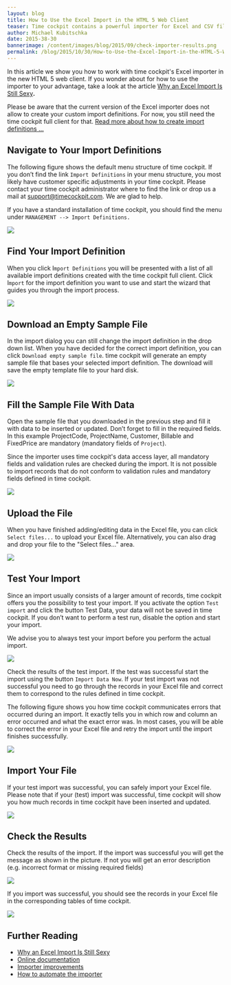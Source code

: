 ```yaml
---
layout: blog
title: How to Use the Excel Import in the HTML 5 Web Client
teaser: Time cockpit contains a powerful importer for Excel and CSV files. You might have already used it in time cockpit's full client. This month we added the Excel importer to the new HTML5 client. In this article we describe how it works.
author: Michael Kubitschka
date: 2015-38-30
bannerimage: /content/images/blog/2015/09/check-importer-results.png
permalink: /blog/2015/10/30/How-to-Use-the-Excel-Import-in-the-HTML-5-Web-Client
---
```


<p xmlns="http://www.w3.org/1999/xhtml">In this article we show you how to work with time cockpit's Excel importer in the new HTML 5 web client. If you wonder about for how to use the importer to your advantage, take a look at the article <a href="~/blog/2015/10/30/Why-An-Excel-Import-Is-Still-Sexy" target="_blank">Why an Excel Import Is Still Sexy</a><strong>.</strong></p><p class="showcase" xmlns="http://www.w3.org/1999/xhtml">Please be aware that the current version of the Excel importer does not allow to create your custom import definitions. For now, you still need the time cockpit full client for that. <a href="https://help.timecockpit.com/?topic=html/ee560e49-e503-4d80-9167-2e6533f50dbe.htm" target="_blank">Read more about how to create import definitions ...</a></p><h2 xmlns="http://www.w3.org/1999/xhtml">Navigate to Your Import Definitions</h2><p xmlns="http://www.w3.org/1999/xhtml">The following figure shows the default menu structure of time cockpit. If you don’t find the link <code>Import Definitions</code> in your menu structure, you most likely have customer specific adjustments in your time cockpit. Please contact your time cockpit administrator where to find the link or drop us a mail at <a href="mailto:support@timecockpit.com">support@timecockpit.com</a>. We are glad to help.</p><p xmlns="http://www.w3.org/1999/xhtml">If you have a standard installation of time cockpit, you should find the menu under <code>MANAGEMENT --&gt; Import Definitions.</code></p><p xmlns="http://www.w3.org/1999/xhtml">
  <img src="{{site.baseurl}}/content/images/blog/2015/09/find-import-definitions.png" />
</p><h2 xmlns="http://www.w3.org/1999/xhtml">Find Your Import Definition
<br /></h2><p xmlns="http://www.w3.org/1999/xhtml">When you click I<code>mport Definitions</code> you will be presented with a list of all available import definitions created with the time cockpit full client. Click I<code>mport</code> for the import definition you want to use and start the wizard that guides you through the import process.</p><p xmlns="http://www.w3.org/1999/xhtml">
  <strong>
    <img src="{{site.baseurl}}/content/images/blog/2015/09/click-import-hyperlink.png" />
  </strong>
</p><h2 xmlns="http://www.w3.org/1999/xhtml">Download an Empty Sample File</h2><p xmlns="http://www.w3.org/1999/xhtml">In the import dialog you can still change the import definition in the drop down list. When you have decided for the correct import definition, you can click <code>Download empty sample file</code>. time cockpit will generate an empty sample file that bases your selected import definition. The download will save the empty template file to your hard disk.</p><p xmlns="http://www.w3.org/1999/xhtml">
  <img src="{{site.baseurl}}/content/images/blog/2015/09/download-import-definition.png" />
</p><h2 xmlns="http://www.w3.org/1999/xhtml">Fill the Sample File With Data</h2><p xmlns="http://www.w3.org/1999/xhtml">Open the sample file that you downloaded in the previous step and fill it with data to be inserted or updated. Don’t forget to fill in the required fields. In this example ProjectCode, ProjectName, Customer, Billable and FixedPrice are mandatory (mandatory fields of <code>Project</code>).</p><p class="showcase" xmlns="http://www.w3.org/1999/xhtml">Since the importer uses time cockpit's data access layer, all mandatory fields and validation rules are checked during the import. It is not possible to import records that do not conform to validation rules and mandatory fields defined in time cockpit.</p><p xmlns="http://www.w3.org/1999/xhtml">
  <img src="{{site.baseurl}}/content/images/blog/2015/09/fill-in-template.png" />
</p><h2 xmlns="http://www.w3.org/1999/xhtml">Upload the File
<br /></h2><p xmlns="http://www.w3.org/1999/xhtml">When you have finished adding/editing data in the Excel file, you can click <code>Select files...</code> to upload your Excel file. Alternatively, you can also drag and drop your file to the "Select files..." area. </p><p xmlns="http://www.w3.org/1999/xhtml">
  <img src="{{site.baseurl}}/content/images/blog/2015/09/select-excel-file.png" />
</p><h2 xmlns="http://www.w3.org/1999/xhtml">Test Your Import</h2><p xmlns="http://www.w3.org/1999/xhtml">Since an import usually consists of a larger amount of records, time cockpit offers you the possibility to test your import. If you activate the option <code>Test import</code> and click the button Test Data, your data will not be saved in time cockpit. If you don’t want to perform a test run, disable the option and start your import.</p><p class="showcase" xmlns="http://www.w3.org/1999/xhtml">We advise you to always test your import before you perform the actual import. </p><p xmlns="http://www.w3.org/1999/xhtml">
  <img src="{{site.baseurl}}/content/images/blog/2015/09/test-import.png" />
</p><p xmlns="http://www.w3.org/1999/xhtml">Check the results of the test import. If the test was successful start the import using the button <code>Import Data Now</code>. If your test import was not successful you need to go through the records in your Excel file and correct them to correspond to the rules defined in time cockpit.</p><p xmlns="http://www.w3.org/1999/xhtml">The following figure shows you how time cockpit communicates errors that occurred during an import. It exactly tells you in which row and column an error occurred and what the exact error was. In most cases, you will be able to correct the error in your Excel file and retry the import until the import finishes successfully.</p><p xmlns="http://www.w3.org/1999/xhtml">
  <img src="{{site.baseurl}}/content/images/blog/2015/09/import-with-errors.png" />
</p><h2 xmlns="http://www.w3.org/1999/xhtml">Import Your File</h2><p xmlns="http://www.w3.org/1999/xhtml">If your test import was successful, you can safely import your Excel file. Please note that if your (test) import was successful, time cockpit will show you how much records in time cockpit have been inserted and updated.</p><p xmlns="http://www.w3.org/1999/xhtml">
  <img src="{{site.baseurl}}/content/images/blog/2015/09/test-successful.png" />
</p><h2 xmlns="http://www.w3.org/1999/xhtml">Check the Results</h2><p xmlns="http://www.w3.org/1999/xhtml">Check the results of the import. If the import was successful you will get the message as shown in the picture. If not you will get an error description (e.g. incorrect format or missing required fields)</p><p xmlns="http://www.w3.org/1999/xhtml">
  <img src="{{site.baseurl}}/content/images/blog/2015/09/check-importer-results.png" />
</p><p xmlns="http://www.w3.org/1999/xhtml">If you import was successful, you should see the records in your Excel file in the corresponding tables of time cockpit.<br /></p><p xmlns="http://www.w3.org/1999/xhtml">
  <img src="{{site.baseurl}}/content/images/blog/2015/09/import-successful.png" />
</p><h2 xmlns="http://www.w3.org/1999/xhtml">Further Reading</h2><ul xmlns="http://www.w3.org/1999/xhtml">
  <li>
    <a href="~/blog/2015/10/30/Why-An-Excel-Import-Is-Still-Sexy" target="_blank">Why an Excel Import Is Still Sexy</a>
  </li>
  <li>
    <a href="https://help.timecockpit.com/html/ee560e49-e503-4d80-9167-2e6533f50dbe.htm">Online documentation</a>
  </li>
  <li>
    <a href="~/blog/2014/08/29/Compound-Keys-in-Excel-Import">Importer improvements</a>
  </li>
  <li>
    <a href="~/blog/2015/06/29/How-to-Automate-Time-Cockpit%E2%80%99s-Importer">How to automate the importer</a>
  </li>
</ul>